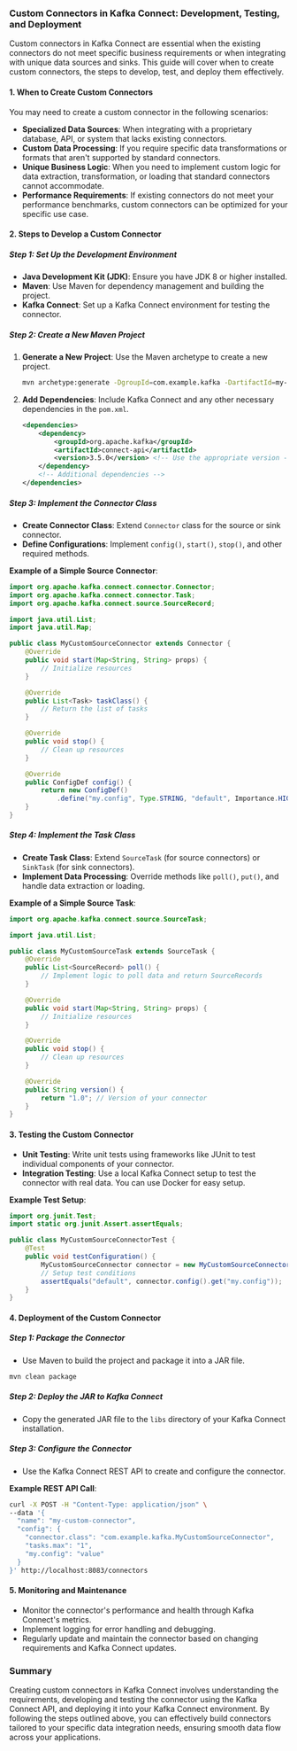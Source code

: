 ### Custom Connectors in Kafka Connect: Development, Testing, and Deployment

Custom connectors in Kafka Connect are essential when the existing connectors do not meet specific business requirements or when integrating with unique data sources and sinks. This guide will cover when to create custom connectors, the steps to develop, test, and deploy them effectively.

#### 1. When to Create Custom Connectors

You may need to create a custom connector in the following scenarios:

- **Specialized Data Sources**: When integrating with a proprietary database, API, or system that lacks existing connectors.
- **Custom Data Processing**: If you require specific data transformations or formats that aren't supported by standard connectors.
- **Unique Business Logic**: When you need to implement custom logic for data extraction, transformation, or loading that standard connectors cannot accommodate.
- **Performance Requirements**: If existing connectors do not meet your performance benchmarks, custom connectors can be optimized for your specific use case.

#### 2. Steps to Develop a Custom Connector

##### Step 1: Set Up the Development Environment

- **Java Development Kit (JDK)**: Ensure you have JDK 8 or higher installed.
- **Maven**: Use Maven for dependency management and building the project.
- **Kafka Connect**: Set up a Kafka Connect environment for testing the connector.

##### Step 2: Create a New Maven Project

1. **Generate a New Project**: Use the Maven archetype to create a new project.
   ```bash
   mvn archetype:generate -DgroupId=com.example.kafka -DartifactId=my-custom-connector -DarchetypeArtifactId=maven-archetype-quickstart -DinteractiveMode=false
   ```

2. **Add Dependencies**: Include Kafka Connect and any other necessary dependencies in the `pom.xml`.
   ```xml
   <dependencies>
       <dependency>
           <groupId>org.apache.kafka</groupId>
           <artifactId>connect-api</artifactId>
           <version>3.5.0</version> <!-- Use the appropriate version -->
       </dependency>
       <!-- Additional dependencies -->
   </dependencies>
   ```

##### Step 3: Implement the Connector Class

- **Create Connector Class**: Extend `Connector` class for the source or sink connector.
- **Define Configurations**: Implement `config()`, `start()`, `stop()`, and other required methods.

**Example of a Simple Source Connector**:
```java
import org.apache.kafka.connect.connector.Connector;
import org.apache.kafka.connect.connector.Task;
import org.apache.kafka.connect.source.SourceRecord;

import java.util.List;
import java.util.Map;

public class MyCustomSourceConnector extends Connector {
    @Override
    public void start(Map<String, String> props) {
        // Initialize resources
    }

    @Override
    public List<Task> taskClass() {
        // Return the list of tasks
    }

    @Override
    public void stop() {
        // Clean up resources
    }

    @Override
    public ConfigDef config() {
        return new ConfigDef()
            .define("my.config", Type.STRING, "default", Importance.HIGH, "My configuration");
    }
}
```

##### Step 4: Implement the Task Class

- **Create Task Class**: Extend `SourceTask` (for source connectors) or `SinkTask` (for sink connectors).
- **Implement Data Processing**: Override methods like `poll()`, `put()`, and handle data extraction or loading.

**Example of a Simple Source Task**:
```java
import org.apache.kafka.connect.source.SourceTask;

import java.util.List;

public class MyCustomSourceTask extends SourceTask {
    @Override
    public List<SourceRecord> poll() {
        // Implement logic to poll data and return SourceRecords
    }

    @Override
    public void start(Map<String, String> props) {
        // Initialize resources
    }

    @Override
    public void stop() {
        // Clean up resources
    }

    @Override
    public String version() {
        return "1.0"; // Version of your connector
    }
}
```

#### 3. Testing the Custom Connector

- **Unit Testing**: Write unit tests using frameworks like JUnit to test individual components of your connector.
- **Integration Testing**: Use a local Kafka Connect setup to test the connector with real data. You can use Docker for easy setup.

**Example Test Setup**:
```java
import org.junit.Test;
import static org.junit.Assert.assertEquals;

public class MyCustomSourceConnectorTest {
    @Test
    public void testConfiguration() {
        MyCustomSourceConnector connector = new MyCustomSourceConnector();
        // Setup test conditions
        assertEquals("default", connector.config().get("my.config"));
    }
}
```

#### 4. Deployment of the Custom Connector

##### Step 1: Package the Connector

- Use Maven to build the project and package it into a JAR file.
```bash
mvn clean package
```

##### Step 2: Deploy the JAR to Kafka Connect

- Copy the generated JAR file to the `libs` directory of your Kafka Connect installation.

##### Step 3: Configure the Connector

- Use the Kafka Connect REST API to create and configure the connector.
  
**Example REST API Call**:
```bash
curl -X POST -H "Content-Type: application/json" \
--data '{
  "name": "my-custom-connector",
  "config": {
    "connector.class": "com.example.kafka.MyCustomSourceConnector",
    "tasks.max": "1",
    "my.config": "value"
  }
}' http://localhost:8083/connectors
```

#### 5. Monitoring and Maintenance

- Monitor the connector's performance and health through Kafka Connect's metrics.
- Implement logging for error handling and debugging.
- Regularly update and maintain the connector based on changing requirements and Kafka Connect updates.

### Summary

Creating custom connectors in Kafka Connect involves understanding the requirements, developing and testing the connector using the Kafka Connect API, and deploying it into your Kafka Connect environment. By following the steps outlined above, you can effectively build connectors tailored to your specific data integration needs, ensuring smooth data flow across your applications.
